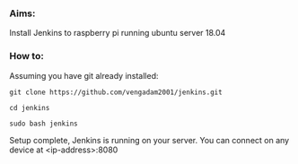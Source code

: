 ### Aims: 
Install Jenkins to raspberry pi running ubuntu server 18.04

### How to:
Assuming you have git already installed:
```
git clone https://github.com/vengadam2001/jenkins.git
```
```
cd jenkins
```
```
sudo bash jenkins
```
Setup complete, Jenkins is running on your server. You can connect on any device at \<ip-address>:8080


